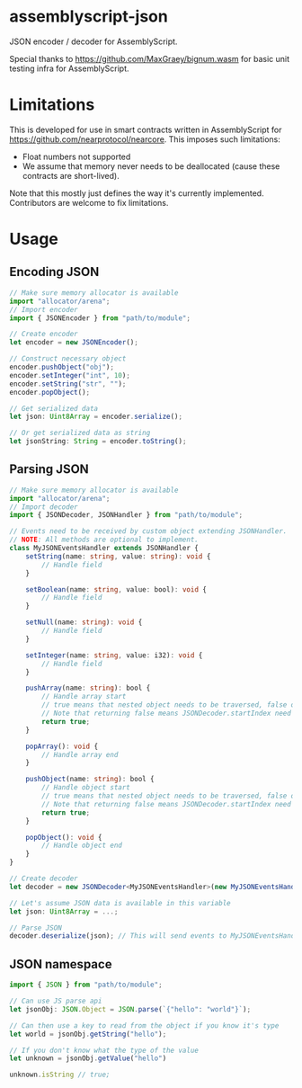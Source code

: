 # assemblyscript-json

JSON encoder / decoder for AssemblyScript.

Special thanks to https://github.com/MaxGraey/bignum.wasm for basic unit testing infra for AssemblyScript.

# Limitations

This is developed for use in smart contracts written in AssemblyScript for https://github.com/nearprotocol/nearcore.
This imposes such limitations:
- Float numbers not supported
- We assume that memory never needs to be deallocated (cause these contracts are short-lived).

Note that this mostly just defines the way it's currently implemented. Contributors are welcome to fix limitations.


# Usage

## Encoding JSON

```ts
// Make sure memory allocator is available
import "allocator/arena";
// Import encoder
import { JSONEncoder } from "path/to/module";

// Create encoder
let encoder = new JSONEncoder();

// Construct necessary object
encoder.pushObject("obj");
encoder.setInteger("int", 10);
encoder.setString("str", "");
encoder.popObject();

// Get serialized data
let json: Uint8Array = encoder.serialize();

// Or get serialized data as string
let jsonString: String = encoder.toString();

```

## Parsing JSON

```ts
// Make sure memory allocator is available
import "allocator/arena";
// Import decoder
import { JSONDecoder, JSONHandler } from "path/to/module";

// Events need to be received by custom object extending JSONHandler.
// NOTE: All methods are optional to implement.
class MyJSONEventsHandler extends JSONHandler {
    setString(name: string, value: string): void {
        // Handle field
    }

    setBoolean(name: string, value: bool): void {
        // Handle field
    }

    setNull(name: string): void {
        // Handle field
    }

    setInteger(name: string, value: i32): void {
        // Handle field
    }

    pushArray(name: string): bool {
        // Handle array start
        // true means that nested object needs to be traversed, false otherwise
        // Note that returning false means JSONDecoder.startIndex need to be updated by handler
        return true;
    }

    popArray(): void {
        // Handle array end
    }

    pushObject(name: string): bool {
        // Handle object start
        // true means that nested object needs to be traversed, false otherwise
        // Note that returning false means JSONDecoder.startIndex need to be updated by handler
        return true;
    }

    popObject(): void {
        // Handle object end
    }
}

// Create decoder
let decoder = new JSONDecoder<MyJSONEventsHandler>(new MyJSONEventsHandler());

// Let's assume JSON data is available in this variable
let json: Uint8Array = ...;

// Parse JSON
decoder.deserialize(json); // This will send events to MyJSONEventsHandler

```

## JSON namespace

```ts
import { JSON } from "path/to/module";

// Can use JS parse api
let jsonObj: JSON.Object = JSON.parse(`{"hello": "world"}`);

// Can then use a key to read from the object if you know it's type
let world = jsonObj.getString("hello");

// If you don't know what the type of the value
let unknown = jsonObj.getValue("hello")

unknown.isString // true;
```
